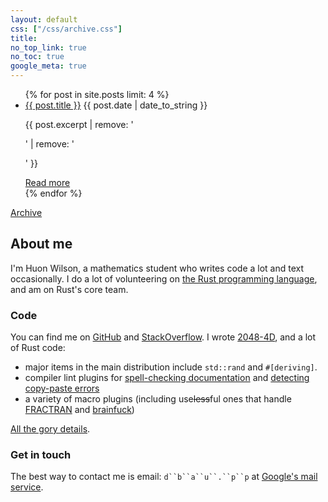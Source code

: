 ```yaml
---
layout: default
css: ["/css/archive.css"]
title:
no_top_link: true
no_toc: true
google_meta: true
---
```


<ul class="post-list">
{% for post in site.posts limit: 4 %}
    <li class="post-post">
      <a href="{{ post.url }}" class="post-title">{{ post.title }}</a>
      <span class="post-date">{{ post.date | date_to_string }}</span>
        <p class="post-excerpt">{{ post.excerpt | remove: '<p>' | remove: '</p>' }}
            </p>
            <a href="{{ post.url }}" class="post-more">Read more</a>
        </li>
{% endfor %}
</ul>

[Archive](archive.html)

## About me

I'm Huon Wilson, a mathematics student who writes code a lot and text
occasionally. I do a lot of volunteering on
[the Rust programming language](http://rust-lang.org/), and am on
Rust's core team.

### Code

You can find me on [GitHub](https://github.com/huonw) and
[StackOverflow](http://stackoverflow.com/users/1256624/dbaupp). I
wrote [2048-4D](http://huonw.github.io/2048-4D/), and a lot of Rust
code:

- major items in the main distribution include `std::rand` and
  `#[deriving]`.
- compiler lint plugins for
  [spell-checking documentation](https://github.com/huonw/spellck) and
  [detecting copy-paste errors](https://github.com/huonw/copypasteck)
- a variety of macro plugins (including use<s>less</s>ful ones that handle
  [FRACTRAN](https://github.com/huonw/fractran_macros) and
  [brainfuck](https://github.com/huonw/brainfuck_macros))

[All the gory details](https://github.com/huonw?tab=repositories).

### Get in touch

The best way to contact me is email: `d``b``a``u``.``p``p` at
[Google's mail service](http://gmail.com).
